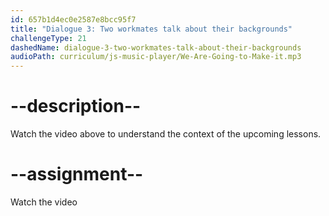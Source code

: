 ```yaml
---
id: 657b1d4ec0e2587e8bcc95f7
title: "Dialogue 3: Two workmates talk about their backgrounds"
challengeType: 21
dashedName: dialogue-3-two-workmates-talk-about-their-backgrounds
audioPath: curriculum/js-music-player/We-Are-Going-to-Make-it.mp3
---
```


# --description--

Watch the video above to understand the context of the upcoming lessons.

# --assignment--

Watch the video
